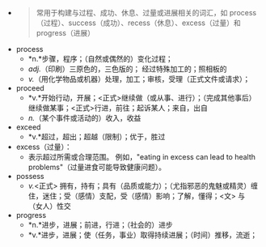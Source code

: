 - >常用于构建与过程、成功、休息、过量或进展相关的词汇，如 process（过程）、success（成功）、recess（休息）、excess（过量）和 progress（进展）
- process
	- *n.*步骤，程序；（自然或偶然的）变化过程；
	- *adj.*（印刷）三原色的，三色版的； 经过特殊加工的；照相板的
	- *v.*（用化学物品或机器）处理，加工；审核，受理（正式文件或请求）；
- proceed
	- *v.*开始行动，开展；<正式>继续做（或从事、进行）；（完成其他事后）继续做某事；<正式>行进，前往；起诉某人；来自，出自
	- *n.*（某个事件或活动的）收入，收益
- exceed
	- *v.*超过，超出；超越（限制）；优于，胜过
- excess（过量）：
	- 表示超过所需或合理范围。
	  例如，"eating in excess can lead to health problems"（过量进食可能导致健康问题）。
- possess
	- *v.*<正式> 拥有，持有；具有（品质或能力）；（尤指邪恶的鬼魅或精灵）缠住，迷住；受（感情）支配，受（感情）影响；了解，懂得；<文> 与（女人）性交
- progress
	- *n.*进步，进展；前进，行进；（社会的）进步
	- *v.*进步，进展；使（任务，事业）取得持续进展；（时间）推移，流逝；